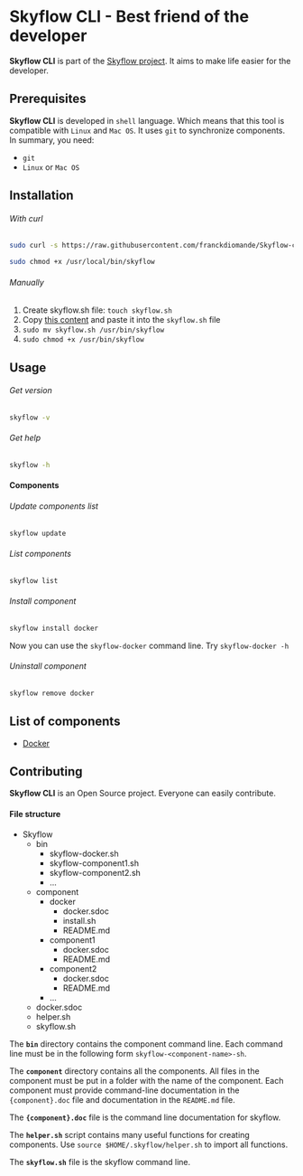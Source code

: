 Skyflow CLI - Best friend of the developer
==============================================
**Skyflow CLI** is part of the [Skyflow project][1]. 
It aims to make life easier for the developer.

Prerequisites
----------------------------------------------
**Skyflow CLI** is developed in `shell` language. Which means that this tool is compatible with `Linux` and `Mac OS`. 
It uses `git` to synchronize components. In summary, you need:
* `git`
* `Linux` or `Mac OS`

Installation
----------------------------------------------

###### _With curl_

```bash
sudo curl -s https://raw.githubusercontent.com/franckdiomande/Skyflow-cli/master/skyflow.sh -o /usr/local/bin/skyflow
```

```bash
sudo chmod +x /usr/local/bin/skyflow
```

###### _Manually_

1. Create skyflow.sh file: `touch skyflow.sh`
2. Copy [this content][2] and paste it into the `skyflow.sh` file
3. `sudo mv skyflow.sh /usr/bin/skyflow`
4. `sudo chmod +x /usr/bin/skyflow`

Usage
----------------------------------------------

###### _Get version_
```bash
skyflow -v
```

###### _Get help_
```bash
skyflow -h
```

#### Components

###### _Update components list_
```bash
skyflow update
```

###### _List components_
```bash
skyflow list
```

###### _Install component_
```bash
skyflow install docker
```
Now you can use the `skyflow-docker` command line. Try `skyflow-docker -h`

###### _Uninstall component_
```bash
skyflow remove docker
```

List of components
----------------------------------------------

- [Docker][3]


Contributing
----------------------------------------------

**Skyflow CLI** is an Open Source project. Everyone can easily contribute.

#### File structure

- Skyflow
    - bin
        - skyflow-docker.sh
        - skyflow-component1.sh
        - skyflow-component2.sh
        - ...
    - component
        - docker
            - docker.sdoc
            - install.sh
            - README.md
        - component1
            - docker.sdoc
            - README.md
        - component2
            - docker.sdoc
            - README.md
        - ...
    - docker.sdoc
    - helper.sh
    - skyflow.sh

The **`bin`** directory contains the component command line.
Each command line must be in the following form `skyflow-<component-name>-sh`.

The **`component`** directory contains all the components.
All files in the component must be put in a folder with the name of the component.
Each component must provide command-line documentation in the `{component}.doc` file and documentation in the `README.md` file.

The **`{component}.doc`** file is the command line documentation for skyflow.

The **`helper.sh`** script contains many useful functions for creating components.
Use `source $HOME/.skyflow/helper.sh` to import all functions. 

The **`skyflow.sh`** file is the skyflow command line.

[1]: http://hub.skyflow.io:8080
[2]: https://raw.githubusercontent.com/franckdiomande/Skyflow-cli/master/skyflow.sh
[3]: https://github.com/franckdiomande/Skyflow-cli/blob/master/component/docker/README.md
